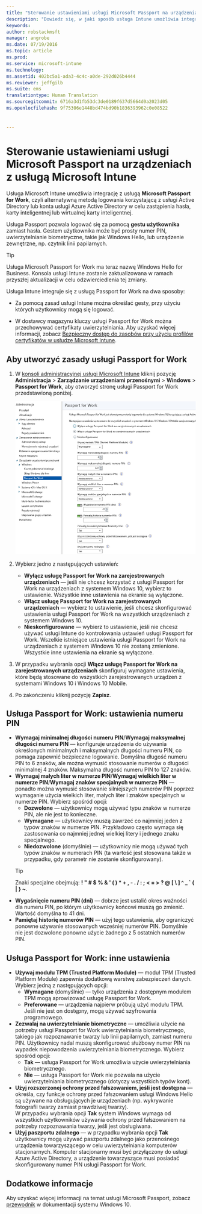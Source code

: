 ```yaml
---
title: "Sterowanie ustawieniami usługi Microsoft Passport na urządzeniach | Microsoft Intune"
description: "Dowiedz się, w jaki sposób usługa Intune umożliwia integrację z usługą Microsoft Passport for Work, czyli alternatywną metodą logowania korzystającą z usługi Active Directory lub konta usługi Azure Active Directory w celu zastąpienia hasła, karty inteligentnej lub wirtualnej karty inteligentnej."
keywords: 
author: robstackmsft
manager: angrobe
ms.date: 07/19/2016
ms.topic: article
ms.prod: 
ms.service: microsoft-intune
ms.technology: 
ms.assetid: 402bc5a1-ada3-4c4c-a0de-292d026b4444
ms.reviewer: jeffgilb
ms.suite: ems
translationtype: Human Translation
ms.sourcegitcommit: 6716a3d1fb53dc3de0189f637d5664d0a2023d05
ms.openlocfilehash: 9f75306e1448bd474bd90b1836393962c0e08522


---
```


# Sterowanie ustawieniami usługi Microsoft Passport na urządzeniach z usługą Microsoft Intune
Usługa Microsoft Intune umożliwia integrację z usługą **Microsoft Passport for Work**, czyli alternatywną metodą logowania korzystającą z usługi Active Directory lub konta usługi Azure Active Directory w celu zastąpienia hasła, karty inteligentnej lub wirtualnej karty inteligentnej.

Usługa Passport pozwala logować się za pomocą **gestu użytkownika** zamiast hasła. Gestem użytkownika może być prosty numer PIN, uwierzytelnianie biometryczne, takie jak Windows Hello, lub urządzenie zewnętrzne, np. czytnik linii papilarnych.

>[!TIP]
>Usługa Microsoft Passport for Work ma teraz nazwę Windows Hello for Business. Konsola usługi Intune zostanie zaktualizowana w ramach przyszłej aktualizacji w celu odzwierciedlenia tej zmiany.

Usługa Intune integruje się z usługą Passport for Work na dwa sposoby:

-   Za pomocą zasad usługi Intune można określać gesty, przy użyciu których użytkownicy mogą się logować.

-   W dostawcy magazynu kluczy usługi Passport for Work można przechowywać certyfikaty uwierzytelniania. Aby uzyskać więcej informacji, zobacz [Bezpieczny dostęp do zasobów przy użyciu profilów certyfikatów w usłudze Microsoft Intune](secure-resource-access-with-certificate-profiles.md).

## Aby utworzyć zasady usługi Passport for Work

1.  W [konsoli administracyjnej usługi Microsoft Intune](https://manage.microsoft.com) kliknij pozycję **Administracja** &gt; **Zarządzanie urządzeniami przenośnymi** &gt; **Windows** &gt; **Passport for Work**, aby otworzyć stronę usługi Passport for Work przedstawioną poniżej.

    ![Strona usługi Passport for Work](../media/passport.png)

2.  Wybierz jedno z następujących ustawień:
    - **Wyłącz usługę Passport for Work na zarejestrowanych urządzeniach** — jeśli nie chcesz korzystać z usługi Passport for Work na urządzeniach z systemem Windows 10, wybierz to ustawienie. Wszystkie inne ustawienia na ekranie są wyłączone.
    - **Włącz usługę Passport for Work na zarejestrowanych urządzeniach** — wybierz to ustawienie, jeśli chcesz skonfigurować ustawienia usługi Passport for Work na wszystkich urządzeniach z systemem Windows 10.
    - **Nieskonfigurowane** — wybierz to ustawienie, jeśli nie chcesz używać usługi Intune do kontrolowania ustawień usługi Passport for Work. Wszelkie istniejące ustawienia usługi Passport for Work na urządzeniach z systemem Windows 10 nie zostaną zmienione. Wszystkie inne ustawienia na ekranie są wyłączone.
3.  W przypadku wybrania opcji **Włącz usługę Passport for Work na zarejestrowanych urządzeniach** skonfiguruj wymagane ustawienia, które będą stosowane do wszystkich zarejestrowanych urządzeń z systemami Windows 10 i Windows 10 Mobile.
3.  Po zakończeniu kliknij pozycję **Zapisz**.

## Usługa Passport for Work: ustawienia numeru PIN

  
- **Wymagaj minimalnej długości numeru PIN**/**Wymagaj maksymalnej długości numeru PIN** — konfiguruje urządzenia do używania określonych minimalnych i maksymalnych długości numeru PIN, co pomaga zapewnić bezpieczne logowanie. Domyślna długość numeru PIN to 6 znaków, ale można wymusić stosowanie numerów o długości minimalnej 4 znaków. Maksymalna długość numeru PIN to 127 znaków.
- **Wymagaj małych liter w numerze PIN**/**Wymagaj wielkich liter w numerze PIN**/**Wymagaj znaków specjalnych w numerze PIN** — ponadto można wymusić stosowanie silniejszych numerów PIN poprzez wymaganie użycia wielkich liter, małych liter i znaków specjalnych w numerze PIN. Wybierz spośród opcji:
    - **Dozwolone** — użytkownicy mogą używać typu znaków w numerze PIN, ale nie jest to konieczne.
    - **Wymagane** — użytkownicy muszą zawrzeć co najmniej jeden z typów znaków w numerze PIN. Przykładowo często wymaga się zastosowania co najmniej jednej wielkiej litery i jednego znaku specjalnego.
    - **Niedozwolone** (domyślnie) — użytkownicy nie mogą używać tych typów znaków w numerach PIN (ta wartość jest stosowana także w przypadku, gdy parametr nie zostanie skonfigurowany).
    > [!TIP]
    > Znaki specjalne obejmują: **! " # $ % &amp; ' ( ) &#42; + , - . / : ; &lt; = &gt; ? @ [ \ ] ^ _ &#96; { &#124; } ~**.
- **Wygaśnięcie numeru PIN (dni)** — dobrze jest ustalić okres ważności dla numeru PIN, po którym użytkownicy końcowi muszą go zmienić. Wartość domyślna to 41 dni. 
- **Pamiętaj historię numerów PIN** — użyj tego ustawienia, aby ograniczyć ponowne używanie stosowanych wcześniej numerów PIN. Domyślnie nie jest dozwolone ponowne użycie żadnego z 5 ostatnich numerów PIN.


## Usługa Passport for Work: inne ustawienia

- **Używaj modułu TPM (Trusted Platform Module)** — moduł TPM (Trusted Platform Module) zapewnia dodatkową warstwę zabezpieczeń danych.<br>Wybierz jedną z następujących opcji:
    - **Wymagane** (domyślnie) — tylko urządzenia z dostępnym modułem TPM mogą aprowizować usługę Passport for Work.
    - **Preferowane** — urządzenia najpierw próbują użyć modułu TPM. Jeśli nie jest on dostępny, mogą używać szyfrowania programowego.
- **Zezwalaj na uwierzytelnianie biometryczne** — umożliwia użycie na potrzeby usługi Passport for Work uwierzytelniania biometrycznego, takiego jak rozpoznawanie twarzy lub linii papilarnych, zamiast numeru PIN. Użytkownicy nadal muszą skonfigurować służbowy numer PIN na wypadek niepowodzenia uwierzytelniania biometrycznego. Wybierz spośród opcji:
    - **Tak** — usługa Passport for Work umożliwia użycie uwierzytelniania biometrycznego.
    - **Nie** — usługa Passport for Work nie pozwala na użycie uwierzytelniania biometrycznego (dotyczy wszystkich typów kont).
- **Użyj rozszerzonej ochrony przed fałszowaniem, jeśli jest dostępna** — określa, czy funkcje ochrony przed fałszowaniem usługi Windows Hello są używane na obsługujących je urządzeniach (np. wykrywanie fotografii twarzy zamiast prawdziwej twarzy).<br>W przypadku wybrania opcji **Tak** system Windows wymaga od wszystkich użytkowników używania ochrony przed fałszowaniem na potrzeby rozpoznawania twarzy, jeśli jest obsługiwana.
- **Użyj paszportu zdalnego** — w przypadku wybrania opcji **Tak** użytkownicy mogą używać paszportu zdalnego jako przenośnego urządzenia towarzyszącego w celu uwierzytelniania komputerów stacjonarnych. Komputer stacjonarny musi być przyłączony do usługi Azure Active Directory, a urządzenie towarzyszące musi posiadać skonfigurowany numer PIN usługi Passport for Work.

## Dodatkowe informacje
Aby uzyskać więcej informacji na temat usługi Microsoft Passport, zobacz [przewodnik](https://technet.microsoft.com/library/mt589441.aspx) w dokumentacji systemu Windows 10.





<!--HONumber=Jul16_HO4-->


